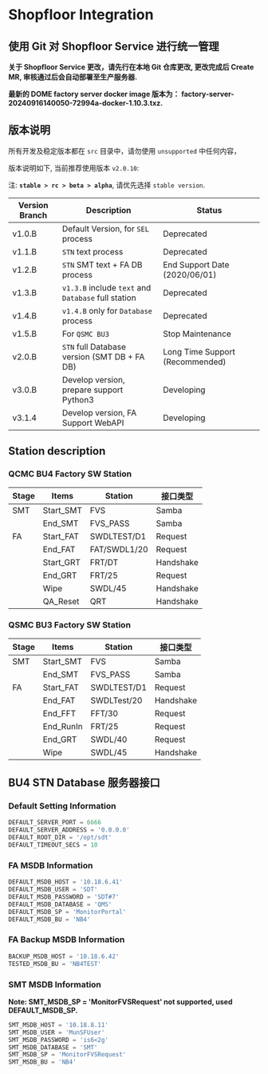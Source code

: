 # Shopfloor Integration

## 使用 Git 对 Shopfloor Service 进行统一管理

**关于 Shopfloor Service 更改，请先行在本地 Git 仓库更改, 更改完成后 Create MR, 审核通过后会自动部署至生产服务器.**

**最新的 DOME factory server docker image 版本为： factory-server-20240916140050-72994a-docker-1.10.3.txz.**

## 版本说明

所有开发及稳定版本都在 `src` 目录中，请勿使用 `unsupported` 中任何内容，

版本说明如下, 当前推荐使用版本 `v2.0.10`:

注: **`stable > rc > beta > alpha`**, 请优先选择 `stable version`.

| Version Branch | Description                                         | Status                          |
| -------------- | --------------------------------------------------- | ------------------------------- |
| v1.0.B         | Default Version, for `SEL` process                  | Deprecated                      |
| v1.1.B         | `STN` text process                                  | Deprecated                      |
| v1.2.B         | `STN` SMT text + FA DB process                      | End Support Date (2020/06/01)   |
| v1.3.B         | `v1.3.B` include `text` and `Database` full station | Deprecated                      |
| v1.4.B         | `v1.4.B` only for `Database` process                | Deprecated                      |
| v1.5.B         | For `QSMC BU3`                                      | Stop Maintenance                |
| v2.0.B         | `STN` full Database version (SMT DB + FA DB)        | Long Time Support (Recommended) |
| v3.0.B         | Develop version, prepare support Python3            | Developing                      |
| v3.1.4         | Develop version, FA Support WebAPI                  | Developing                      |


## Station description

### QCMC BU4 Factory SW Station

| Stage | Items     | Station      | 接口类型  |
| ----- | --------- | ------------ | --------- |
| SMT   | Start_SMT | FVS          | Samba     |
|       | End_SMT   | FVS_PASS     | Samba     |
| FA    | Start_FAT | SWDLTEST/D1  | Request   |
|       | End_FAT   | FAT/SWDL1/20 | Request   |
|       | Start_GRT | FRT/DT       | Handshake |
|       | End_GRT   | FRT/25       | Request   |
|       | Wipe      | SWDL/45      | Handshake |
|       | QA_Reset  | QRT          | Handshake |

### QSMC BU3 Factory SW Station

| Stage | Items     | Station     | 接口类型  |
| ----- | --------- | ----------- | --------- |
| SMT   | Start_SMT | FVS         | Samba     |
|       | End_SMT   | FVS_PASS    | Samba     |
| FA    | Start_FAT | SWDLTEST/D1 | Request   |
|       | End_FAT   | SWDLTest/20 | Handshake |
|       | End_FFT   | FFT/30      | Request   |
|       | End_RunIn | FRT/25      | Request   |
|       | End_GRT   | SWDL/40     | Request   |
|       | Wipe      | SWDL/45     | Handshake |

## BU4 STN Database 服务器接口

### Default Setting Information

```python
DEFAULT_SERVER_PORT = 6666
DEFAULT_SERVER_ADDRESS = '0.0.0.0'
DEFAULT_ROOT_DIR = '/opt/sdt'
DEFAULT_TIMEOUT_SECS = 10
```

### FA MSDB Information

```python
DEFAULT_MSDB_HOST = '10.18.6.41'
DEFAULT_MSDB_USER = 'SDT'
DEFAULT_MSDB_PASSWORD = 'SDT#7'
DEFAULT_MSDB_DATABASE = 'QMS'
DEFAULT_MSDB_SP = 'MonitorPortal'
DEFAULT_MSDB_BU = 'NB4'
```

### FA Backup MSDB Information

```python
BACKUP_MSDB_HOST = '10.18.6.42'
TESTED_MSDB_BU = 'NB4TEST'
```

### SMT MSDB Information

**Note: SMT_MSDB_SP = 'MonitorFVSRequest' not supported, used DEFAULT_MSDB_SP.**

```python
SMT_MSDB_HOST = '10.18.8.11'
SMT_MSDB_USER = 'MunSFUser'
SMT_MSDB_PASSWORD = 'is6<2g'
SMT_MSDB_DATABASE = 'SMT'
SMT_MSDB_SP = 'MonitorFVSRequest'
SMT_MSDB_BU = 'NB4'
```
